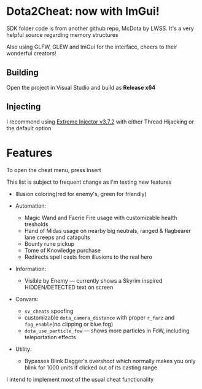# Dota2Cheat: now with ImGui!
SDK folder code is from another github repo, McDota by LWSS. It's a very helpful source regarding memory structures

Also using GLFW, GLEW and ImGui for the interface, cheers to their wonderful creators!
## Building
Open the project in Visual Studio and build as **Release x64**
## Injecting
I recommend using [Extreme Injector v3.7.2](https://www.unknowncheats.me/forum/downloads.php?do=file&id=21570) with either Thread Hijacking or the default option

# Features
To open the cheat menu, press Insert

This list is subject to frequent change as I'm testing new features
* Illusion coloring(red for enemy's, green for friendly)
* Automation:
  * Magic Wand and Faerie Fire usage with customizable health tresholds
  * Hand of Midas usage on nearby big neutrals, ranged & flagbearer lane creeps and catapults
  * Bounty rune pickup
  * Tome of Knowledge purchase
  * Redirects spell casts from illusions to the real hero
  
* Information:
  * Visible by Enemy — currently shows a Skyrim inspired HIDDEN/DETECTED text on screen

* Convars:
  * `sv_cheats` spoofing
  * customizable `dota_camera_distance` with proper `r_farz` and `fog_enable`(no clipping or blue fog)
  * `dota_use_particle_fow` — shows more particles in FoW, including teleportation effects

* Utility:
  * Bypasses Blink Dagger's overshoot which normally makes you only blink for 1000 units if clicked out of its casting range

I intend to implement most of the usual cheat functionality
